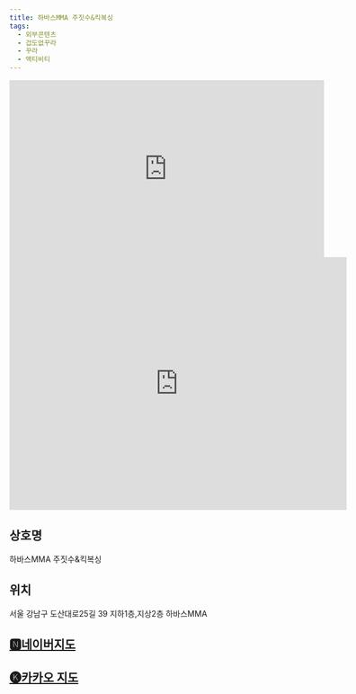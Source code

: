 ```yaml
---
title: 하바스MMA 주짓수&킥복싱
tags:
  - 외부콘텐츠
  - 겁도없꾸라
  - 꾸라
  - 액티비티
---
```

<iframe width="560" height="315" src="https://www.youtube.com/embed/KmdBFtBSC-8?si=MmaQktPbToNBvrcO" title="YouTube video player" frameborder="0" allow="accelerometer; autoplay; clipboard-write; encrypted-media; gyroscope; picture-in-picture; web-share" referrerpolicy="strict-origin-when-cross-origin" allowfullscreen></iframe>
<iframe src="https://www.google.com/maps/embed?pb=!1m18!1m12!1m3!1d25320.35999607861!2d126.98779887271508!3d37.50685680397394!2m3!1f0!2f0!3f0!3m2!1i1024!2i768!4f13.1!3m3!1m2!1s0x357ca337fa2c618f%3A0x79b047ba744b7e2a!2z7ZWY67CU7IqkbW1h!5e0!3m2!1sko!2skr!4v1741441507597!5m2!1sko!2skr" width="600" height="450" style="border:0;" allowfullscreen="" loading="lazy" referrerpolicy="no-referrer-when-downgrade"></iframe>

## 상호명
하바스MMA 주짓수&킥복싱

## 위치
서울 강남구 도산대로25길 39 지하1층,지상2층 하바스MMA


## [🅽네이버지도](https://naver.me/GTn3YbXi)

## [🅚카카오 지도](https://place.map.kakao.com/960173821)